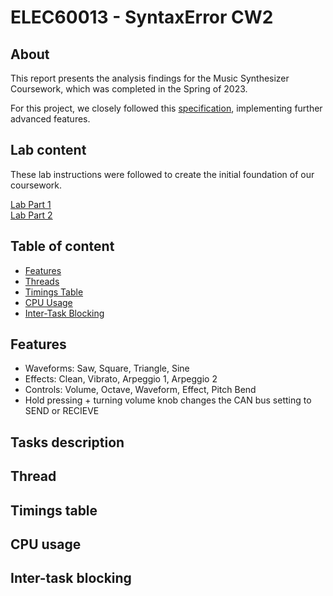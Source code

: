 # ELEC60013 - SyntaxError CW2

## About
This report presents the analysis findings for the Music Synthesizer Coursework, which was completed in the Spring of 2023.

For this project, we closely followed this [specification](doc/Coursework_2_Specification.pdf), implementing further advanced features.

## Lab content
  These lab instructions were followed to create the initial foundation of our coursework.
  
  [Lab Part 1](doc/LabPart1.md)  
  [Lab Part 2](doc/LabPart2.md)


## Table of content

* [Features](./README.md#features)
* [Threads](./README.md#thread)
* [Timings Table](./README.md#timings-table)
* [CPU Usage](./README.md#cpu-usage)
* [Inter-Task Blocking](./README.md#inter-task-blocking)

## Features
  - Waveforms: Saw, Square, Triangle, Sine
  - Effects: Clean, Vibrato, Arpeggio 1, Arpeggio 2
  - Controls: Volume, Octave, Waveform, Effect, Pitch Bend
  - Hold pressing + turning volume knob changes the CAN bus setting to SEND or RECIEVE
  
## Tasks description

## Thread

## Timings table

## CPU usage

## Inter-task blocking
